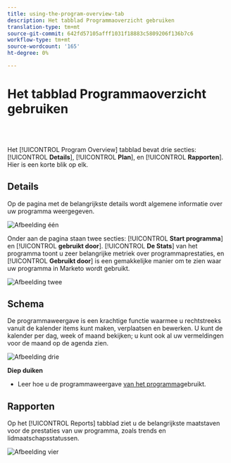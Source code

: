 ```yaml
---
title: using-the-program-overview-tab
description: Het tabblad Programmaoverzicht gebruiken
translation-type: tm+mt
source-git-commit: 642fd57105afff1031f18883c5809206f136b7c6
workflow-type: tm+mt
source-wordcount: '165'
ht-degree: 0%

---
```



# Het tabblad Programmaoverzicht gebruiken

<br> 

Het [!UICONTROL Program Overview] tabblad bevat drie secties: [!UICONTROL **Details**], [!UICONTROL **Plan**], en [!UICONTROL **Rapporten**]. Hier is een korte blik op elk.

## Details

Op de pagina met de belangrijkste details wordt algemene informatie over uw programma weergegeven.

![Afbeelding één](/help/sky/assets/programs/using-the-program-overview-tab/using-the-program-overview-tab-1.png)

Onder aan de pagina staan twee secties: [!UICONTROL **Start programma**] en [!UICONTROL **gebruikt door**]. [!UICONTROL **De Stats**] van het programma toont u zeer belangrijke metriek over programmaprestaties, en [!UICONTROL **Gebruikt door**] is een gemakkelijke manier om te zien waar uw programma in Marketo wordt gebruikt.

![Afbeelding twee](/help/sky/assets/programs/using-the-program-overview-tab/using-the-program-overview-tab-2.png)

## Schema

De programmaweergave is een krachtige functie waarmee u rechtstreeks vanuit de kalender items kunt maken, verplaatsen en bewerken. U kunt de kalender per dag, week of maand bekijken; u kunt ook al uw vermeldingen voor de maand op de agenda zien.

![Afbeelding drie](/help/sky/assets/programs/using-the-program-overview-tab/using-the-program-overview-tab-3.png)

**Diep duiken**

* Leer hoe u de programmaweergave [van het programma](/help/sky/navigating-program-schedule-view.md)gebruikt.

## Rapporten

Op het [!UICONTROL Reports] tabblad ziet u de belangrijkste maatstaven voor de prestaties van uw programma, zoals trends en lidmaatschapsstatussen.

![Afbeelding vier](/help/sky/assets/programs/using-the-program-overview-tab/using-the-program-overview-tab-4.png)
